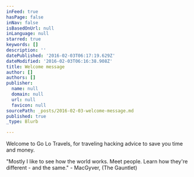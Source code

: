 ```yaml
---
inFeed: true
hasPage: false
inNav: false
isBasedOnUrl: null
inLanguage: null
starred: true
keywords: []
description: ''
datePublished: '2016-02-03T06:17:19.629Z'
dateModified: '2016-02-03T06:16:38.908Z'
title: Welcome message
author: []
authors: []
publisher:
  name: null
  domain: null
  url: null
  favicon: null
sourcePath: _posts/2016-02-03-welcome-message.md
published: true
_type: Blurb

---
```

Welcome to Go Lo Travels, for traveling hacking advice to save you time and money.  

"Mostly I like to see how the world works. Meet people. Learn how they're different - and the same." - MacGyver, (The Gauntlet)